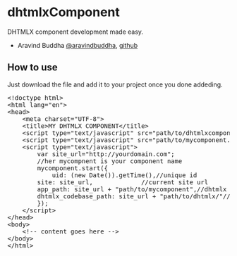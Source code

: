 dhtmlxComponent
===============

DHTMLX component development made easy.

<ul>
	<li>Aravind Buddha <a href="http://twitter.com/aravindbuddha">@aravindbuddha</a>, <a href="https://github.com/aravindbuddha">github</a>
</li>
</ul>

<h2>How to use</h2>
<p>Just download the file and add it to your project once you done addeding.</p>
<pre class="highlight highlight-javascript">
&lt;!doctype html&gt;
&lt;html lang=&quot;en&quot;&gt;
&lt;head&gt;
	&lt;meta charset=&quot;UTF-8&quot;&gt;
	&lt;title&gt;MY DHTMLX COMPONENT&lt;/title&gt;
	&lt;script type=&quot;text/javascript&quot; src=&quot;path/to/dhtmlxcomponent.js&quot;&gt;&lt;/script&gt;
	&lt;script type=&quot;text/javascript&quot; src=&quot;path/to/mycomponent.js&quot;&gt;&lt;/script&gt;
	&lt;script type=&quot;text/javascript&quot;&gt;
		var site_url=&quot;http://yourdomain.com&quot;;
		//her mycompnent is your component name
		mycomponent.start({
			uid: (new Date()).getTime(),//unique id
    	site: site_url,             //current site url
    	app_path: site_url + &quot;path/to/mycomponent&quot;,//dhtmlx component path
    	dhtmlx_codebase_path: site_url + &quot;path/to/dhtmlx/&quot;//path where your dhtmlx core lib reside.
		});
	&lt;/script&gt;
&lt;/head&gt;
&lt;body&gt;
	&lt;!-- content goes here --&gt;
&lt;/body&gt;
&lt;/html&gt;
</pre>
